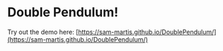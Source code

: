 # Double Pendulum!

Try out the demo here: [https://sam-martis.github.io/DoublePendulum/](https://sam-martis.github.io/DoublePendulum/)
